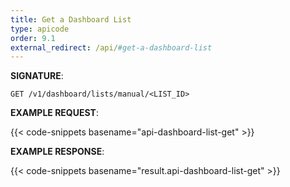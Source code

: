 ```yaml
---
title: Get a Dashboard List
type: apicode
order: 9.1
external_redirect: /api/#get-a-dashboard-list
---
```


**SIGNATURE**:

`GET /v1/dashboard/lists/manual/<LIST_ID>`

**EXAMPLE REQUEST**:

{{< code-snippets basename="api-dashboard-list-get" >}}

**EXAMPLE RESPONSE**:

{{< code-snippets basename="result.api-dashboard-list-get" >}}
